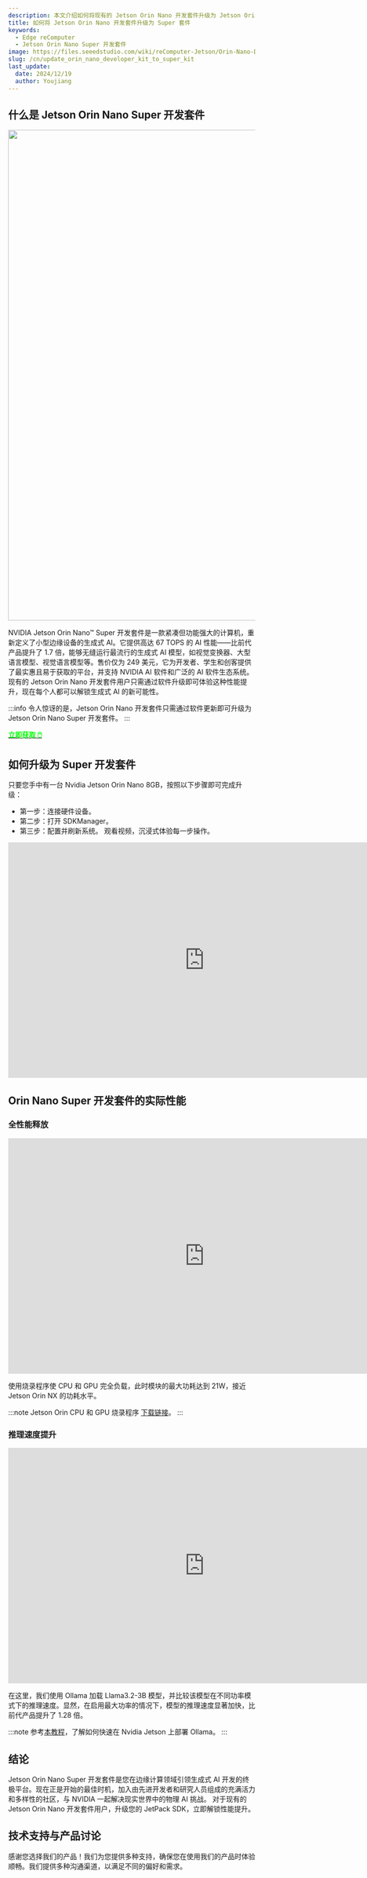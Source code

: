 ```yaml
---
description: 本文介绍如何将现有的 Jetson Orin Nano 开发套件升级为 Jetson Orin Nano Super 开发套件。通过软件更新，用户可以增强系统的 AI 性能，并体验更强大的计算能力。
title: 如何将 Jetson Orin Nano 开发套件升级为 Super 套件
keywords:
  - Edge reComputer
  - Jetson Orin Nano Super 开发套件
image: https://files.seeedstudio.com/wiki/reComputer-Jetson/Orin-Nano-Developer-Kit/jetson-orin-nano-dev-kit.webp
slug: /cn/update_orin_nano_developer_kit_to_super_kit
last_update:
  date: 2024/12/19
  author: Youjiang
---
```


## 什么是 Jetson Orin Nano Super 开发套件

<div align="center">
  <img width ="1000" src="https://files.seeedstudio.com/wiki/reComputer-Jetson/Orin-Nano-Developer-Kit/jetson-orin-nano-dev-kit.png"/>
</div>

NVIDIA Jetson Orin Nano™ Super 开发套件是一款紧凑但功能强大的计算机，重新定义了小型边缘设备的生成式 AI。它提供高达 67 TOPS 的 AI 性能——比前代产品提升了 1.7 倍，能够无缝运行最流行的生成式 AI 模型，如视觉变换器、大型语言模型、视觉语言模型等。售价仅为 249 美元，它为开发者、学生和创客提供了最实惠且易于获取的平台，并支持 NVIDIA AI 软件和广泛的 AI 软件生态系统。现有的 Jetson Orin Nano 开发套件用户只需通过软件升级即可体验这种性能提升，现在每个人都可以解锁生成式 AI 的新可能性。

:::info
令人惊讶的是，Jetson Orin Nano 开发套件只需通过软件更新即可升级为 Jetson Orin Nano Super 开发套件。
:::

<div class="get_one_now_container" style={{textAlign: 'center'}}>
  <a class="get_one_now_item" href="https://www.seeedstudio.com/NVIDIAr-Jetson-Orintm-Nano-Developer-Kit-p-5617.html">
    <strong><span><font color={'FFFFFF'} size={"4"}> 立即获取 🖱️</font></span></strong>
  </a>
</div>

## 如何升级为 Super 开发套件

只要您手中有一台 Nvidia Jetson Orin Nano 8GB，按照以下步骤即可完成升级：
- 第一步：连接硬件设备。
- 第二步：打开 SDKManager。
- 第三步：配置并刷新系统。
观看视频，沉浸式体验每一步操作。

<div align="center">
  <iframe width="800" height="480" src="https://www.youtube.com/embed/VhuSCMM7iN0" title="将 Orin Nano 开发套件升级为 Super 套件" frameborder="0" allow="accelerometer; autoplay; clipboard-write; encrypted-media; gyroscope; picture-in-picture; web-share" referrerpolicy="strict-origin-when-cross-origin" allowfullscreen></iframe>
</div>

## Orin Nano Super 开发套件的实际性能

### 全性能释放

<div align="center">
  <iframe width="800" height="480" src="https://www.youtube.com/embed/Xlr3gO7tRfM" title="Orin Nano Super 开发套件的功耗" frameborder="0" allow="accelerometer; autoplay; clipboard-write; encrypted-media; gyroscope; picture-in-picture; web-share" referrerpolicy="strict-origin-when-cross-origin" allowfullscreen></iframe>
</div>

使用烧录程序使 CPU 和 GPU 完全负载，此时模块的最大功耗达到 21W，接近 Jetson Orin NX 的功耗水平。

:::note
Jetson Orin CPU 和 GPU 烧录程序 [下载链接](https://github.com/anseeto/jetson-gpu-burn)。
:::

### 推理速度提升

<div align="center">
  <iframe width="800" height="480" src="https://www.youtube.com/embed/gyHM9xJCPxw" title="Jetson Orin Nano Super 开发套件上的 Ollama" frameborder="0" allow="accelerometer; autoplay; clipboard-write; encrypted-media; gyroscope; picture-in-picture; web-share" referrerpolicy="strict-origin-when-cross-origin" allowfullscreen></iframe>
</div>

在这里，我们使用 Ollama 加载 Llama3.2-3B 模型，并比较该模型在不同功率模式下的推理速度。显然，在启用最大功率的情况下，模型的推理速度显著加快，比前代产品提升了 1.28 倍。

:::note
参考[本教程](https://www.jetson-ai-lab.com/tutorial_ollama.html)，了解如何快速在 Nvidia Jetson 上部署 Ollama。
:::

## 结论

Jetson Orin Nano Super 开发套件是您在边缘计算领域引领生成式 AI 开发的终极平台。现在正是开始的最佳时机，加入由先进开发者和研究人员组成的充满活力和多样性的社区，与 NVIDIA 一起解决现实世界中的物理 AI 挑战。
对于现有的 Jetson Orin Nano 开发套件用户，升级您的 JetPack SDK，立即解锁性能提升。

## 技术支持与产品讨论

感谢您选择我们的产品！我们为您提供多种支持，确保您在使用我们的产品时体验顺畅。我们提供多种沟通渠道，以满足不同的偏好和需求。

<div class="button_tech_support_container">
<a href="https://forum.seeedstudio.com/" class="button_forum"></a> 
<a href="https://www.seeedstudio.com/contacts" class="button_email"></a>
</div>

<div class="button_tech_support_container">
<a href="https://discord.gg/eWkprNDMU7" class="button_discord"></a> 
<a href="https://github.com/Seeed-Studio/wiki-documents/discussions/69" class="button_discussion"></a>
</div>